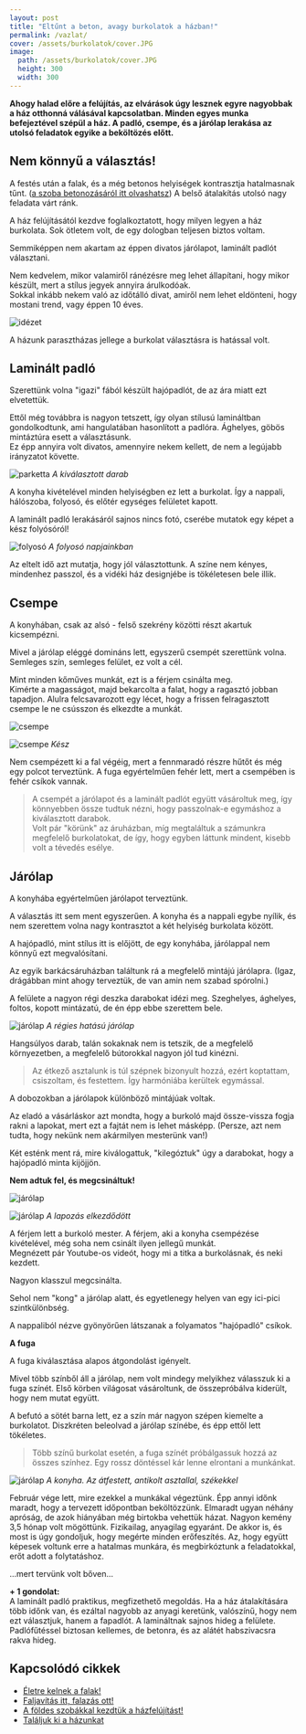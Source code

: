 ```yaml
---
layout: post
title: "Eltűnt a beton, avagy burkolatok a házban!"
permalink: /vazlat/
cover: /assets/burkolatok/cover.JPG
image:
  path: /assets/burkolatok/cover.JPG
  height: 300
  width: 300
---
```




**Ahogy halad előre a felújítás, az elvárások úgy lesznek egyre nagyobbak a ház otthonná válásával kapcsolatban. Minden egyes munka befejeztével szépül a ház. A padló, csempe, és a járólap lerakása az utolsó feladatok egyike a beköltözés előtt.**



## Nem könnyű a választás!




A festés után a falak, és a még betonos helyiségek kontrasztja hatalmasnak tűnt. ([a szoba betonozásáról itt olvashatsz](/2019-02-12/szobabetonozas))
A belső átalakítás utolsó nagy feladata várt ránk.  

A ház felújításától kezdve foglalkoztatott, hogy milyen legyen a ház burkolata. Sok ötletem volt, de egy dologban teljesen biztos voltam.
  
Semmiképpen nem akartam az éppen divatos járólapot, laminált padlót választani. 

Nem kedvelem, mikor valamiről ránézésre meg lehet állapítani, hogy mikor készült, mert a stílus jegyek annyira árulkodóak.  
Sokkal inkább nekem való az időtálló divat, amiről nem lehet eldönteni, hogy mostani trend, vagy éppen 10 éves.

![idézet](/assets/burkolatok/IMG_20190306_122829.jpg)

A házunk parasztházas jellege a burkolat választásra is hatással volt.

## Laminált padló

Szerettünk volna "igazi" fából készült hajópadlót, de az ára miatt ezt elvetettük. 


Ettől még továbbra is nagyon tetszett, így olyan stílusú lamináltban gondolkodtunk, ami hangulatában hasonlított a padlóra.
Ághelyes, göbös mintáztúra esett a választásunk.  
Ez épp annyira volt divatos, amennyire nekem kellett, de nem a legújabb irányzatot követte. 


![parketta](/assets/burkolatok/IMG_20190311_160229.jpg)
_A kiválasztott darab_


A konyha kivételével minden helyiségben ez lett a burkolat. Így a nappali, hálószoba, folyosó, és előtér egységes felületet kapott.




A laminált padló lerakásáról sajnos nincs fotó, cserébe mutatok egy képet a kész folyósóról!

![folyosó](/assets/burkolatok/IMG_20190311_092455.jpg)
_A folyosó napjainkban_

Az eltelt idő azt mutatja, hogy jól választottunk. A színe nem kényes, mindenhez passzol, és a vidéki ház designjébe is tökéletesen bele illik.


## Csempe


A konyhában, csak az alsó - felső szekrény közötti részt akartuk kicsempézni. 

Mivel a járólap eléggé domináns lett, egyszerű csempét szerettünk volna.  
Semleges szín, semleges felület, ez volt a cél.




Mint minden kőműves munkát, ezt is a férjem csinálta meg.  
Kimérte a magasságot, majd bekarcolta a falat, hogy a ragasztó jobban tapadjon. Alulra felcsavarozott egy lécet, hogy a frissen felragasztott csempe le ne csússzon és elkezdte a munkát. 


![csempe](/assets/burkolatok/DSCF0204.JPG)



![csempe](/assets/burkolatok/DSCF0207.JPG)
_Kész_

Nem csempézett ki a fal végéig, mert a fennmaradó részre hűtőt és még egy polcot terveztünk. 
A fuga egyértelműen fehér lett, mert a csempében is fehér csíkok vannak. 

> A csempét a járólapot és a laminált padlót együtt vásároltuk meg, így könnyebben össze tudtuk nézni, hogy passzolnak-e egymáshoz a kiválasztott darabok.  
Volt pár "körünk" az áruházban, míg megtaláltuk a számunkra megfelelő burkolatokat, de így, hogy egyben láttunk mindent, kisebb volt a tévedés esélye.


## Járólap

A konyhába egyértelműen járólapot terveztünk.


A választás itt sem ment egyszerűen. A konyha és a nappali egybe nyílik, és nem szerettem volna nagy kontrasztot a két helyiség burkolata között. 

A hajópadló, mint stílus itt is előjött, de egy konyhába, járólappal nem könnyű ezt megvalósítani.



Az egyik barkácsáruházban találtunk rá a megfelelő mintájú járólapra. (Igaz, drágábban mint ahogy terveztük, de van amin nem szabad spórolni.)

A felülete a nagyon régi deszka darabokat idézi meg. Szeghelyes, ághelyes, foltos, kopott mintázatú, de én épp ebbe szerettem bele.

![járólap](/assets/burkolatok/IMG_20190311_164146.jpg)
_A régies hatású járólap_

Hangsúlyos darab, talán sokaknak nem is tetszik, de a megfelelő környezetben, a megfelelő bútorokkal nagyon jól tud kinézni. 

 > Az étkező asztalunk is túl szépnek bizonyult hozzá, ezért koptattam, csiszoltam, és festettem. Így harmóniába kerültek egymással.



A dobozokban a járólapok különböző mintájúak voltak.

Az eladó a vásárláskor azt mondta, hogy a burkoló majd össze-vissza fogja rakni a lapokat, mert ezt a fajtát nem is lehet másképp.
(Persze, azt nem tudta, hogy nekünk nem akármilyen mesterünk van!)

Két esténk ment rá, mire kiválogattuk, "kilegóztuk" úgy a darabokat, hogy a hajópadló minta kijöjjön. 

**Nem adtuk fel, és megcsináltuk!**



![járólap](/assets/burkolatok/DSCF0208.JPG)

![járólap](/assets/burkolatok/DSCF0217.JPG)
_A lapozás elkezdődött_

A férjem lett a burkoló mester.
A férjem, aki a konyha csempézése kivételével, még soha nem csinált ilyen jellegű munkát.  
Megnézett pár Youtube-os videót, hogy mi a titka a burkolásnak, és neki kezdett.   



Nagyon klasszul megcsinálta. 


Sehol nem "kong" a járólap alatt, és egyetlenegy helyen van egy ici-pici szintkülönbség.


A nappaliból nézve gyönyörűen látszanak a folyamatos "hajópadló" csíkok.


**A fuga**


A fuga kiválasztása alapos átgondolást igényelt. 

Mivel több színből áll a járólap, nem volt mindegy melyikhez válasszuk ki a fuga színét.
Első körben világosat vásároltunk, de összepróbálva kiderült, hogy nem mutat együtt.  


A befutó a sötét barna lett, ez a szín már nagyon szépen kiemelte a burkolatot. Diszkréten beleolvad a járólap színébe, és épp ettől lett tökéletes.

>Több színű burkolat esetén, a fuga színét próbálgassuk hozzá az összes színhez. Egy rossz döntéssel kár lenne elrontani a munkánkat.

![járólap](/assets/burkolatok/IMG_20190311_113801.jpg)
_A konyha. Az átfestett, antikolt asztallal, székekkel_


Február vége lett, mire ezekkel a munkákal végeztünk.  Épp annyi időnk maradt, hogy a tervezett időpontban beköltözzünk. 
Elmaradt ugyan néhány apróság, de azok hiányában még birtokba vehettük házat.
Nagyon kemény 3,5 hónap volt mögöttünk. Fizikailag, anyagilag egyaránt.
De akkor is, és most is úgy gondoljuk, hogy megérte minden erőfeszítés. Az, hogy együtt képesek voltunk erre a hatalmas munkára, és megbirkóztunk a feladatokkal, erőt adott a folytatáshoz. 


...mert tervünk volt bőven...





**+ 1 gondolat:**   
A laminált padló praktikus, megfizethető megoldás. Ha a ház átalakítására több időnk van, és ezáltal nagyobb az anyagi keretünk, valószínű, hogy nem ezt választjuk, hanem a fapadlót. A lamináltnak sajnos hideg a felülete. Padlófűtéssel biztosan kellemes, de betonra, és az alátét habszivacsra rakva hideg.

## Kapcsolódó cikkek


* [Életre kelnek a falak!](/2019-03-01/sz%C3%ADnesfalak)
* [Faljavítás itt, falazás ott!](/2019-02-18/afalak)
* [A földes szobákkal kezdtük a házfelújítást!](/2019-02-12/szobabetonozas)
* [Találjuk ki a házunkat](/2019-02-11/találjuk_ki)

